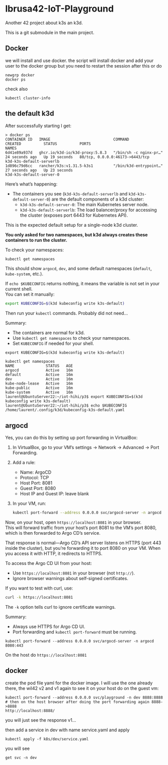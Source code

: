 # lbrusa42-IoT-Playground
Another 42 project about k3s an k3d.

This is a git submodule in the main project.

## Docker

we will install and use docker. the script will install docker and add your user to the docker group but you need to restart the session after this or do 
```
newgrp docker
docker ps
```

check also 
```
kubectl cluster-info
```

## the default k3d
After successfully starting I get:
```
> docker ps
CONTAINER ID   IMAGE                            COMMAND                  CREATED          STATUS          PORTS                             NAMES
6d41e89a937d   ghcr.io/k3d-io/k3d-proxy:5.8.3   "/bin/sh -c nginx-pr…"   24 seconds ago   Up 19 seconds   80/tcp, 0.0.0.0:46173->6443/tcp   k3d-k3s-default-serverlb
1d896c79d6cc   rancher/k3s:v1.31.5-k3s1         "/bin/k3d-entrypoint…"   27 seconds ago   Up 23 seconds                                     k3d-k3s-default-server-0
```
Here’s what’s happening:

- The containers you see (`k3d-k3s-default-serverlb` and `k3d-k3s-default-server-0`) are the default components of a k3d cluster:
  - `k3d-k3s-default-server-0`: The main Kubernetes server node.
  - `k3d-k3s-default-serverlb`: The load balancer/proxy for accessing the cluster (exposes port 6443 for Kubernetes API).

This is the expected default setup for a single-node k3d cluster.

**You only asked for two namespaces, but k3d always creates these containers to run the cluster.**

To check your namespaces:
```bash
kubectl get namespaces
```
This should show `argocd`, `dev`, and some default namespaces (`default`, `kube-system`, etc.).

If `echo $KUBECONFIG` returns nothing, it means the variable is not set in your current shell.  
You can set it manually:
```bash
export KUBECONFIG=$(k3d kubeconfig write k3s-default)
```
Then run your `kubectl` commands. Probably did not need...

Summary:
- The containers are normal for k3d.
- Use `kubectl get namespaces` to check your namespaces.
- Set `KUBECONFIG` if needed for your shell.
```
export KUBECONFIG=$(k3d kubeconfig write k3s-default)
```

```
kubectl get namespaces
NAME              STATUS   AGE
argocd            Active   16m
default           Active   16m
dev               Active   16m
kube-node-lease   Active   16m
kube-public       Active   16m
kube-system       Active   16m
laurent@UbuntuServer22:~/iot-hihi/p3$ export KUBECONFIG=$(k3d kubeconfig write k3s-default)
laurent@UbuntuServer22:~/iot-hihi/p3$ echo $KUBECONFIG
/home/laurent/.config/k3d/kubeconfig-k3s-default.yaml

```

## argocd
Yes, you can do this by setting up port forwarding in VirtualBox:

1. In VirtualBox, go to your VM’s settings → Network → Advanced → Port Forwarding.
2. Add a rule:
   - Name: ArgoCD
   - Protocol: TCP
   - Host Port: 8081
   - Guest Port: 8080
   - Host IP and Guest IP: leave blank

3. In your VM, run:
   ```bash
   kubectl port-forward --address 0.0.0.0 svc/argocd-server -n argocd 8080:443
   ```

Now, on your host, open `https://localhost:8081` in your browser.  
This will forward traffic from your host’s port 8081 to the VM’s port 8080, which is then forwarded to Argo CD’s service.

That response is normal—Argo CD’s API server listens on HTTPS (port 443 inside the cluster), but you’re forwarding it to port 8080 on your VM. When you access it with HTTP, it redirects to HTTPS.

To access the Argo CD UI from your host:
- Use `https://localhost:8081` in your browser (not `http://`).
- Ignore browser warnings about self-signed certificates.

If you want to test with curl, use:
```bash
curl -k https://localhost:8081
```
The `-k` option tells curl to ignore certificate warnings.

Summary:  
- Always use HTTPS for Argo CD UI.
- Port forwarding and `kubectl port-forward` must be running.

`kubectl port-forward --address 0.0.0.0 svc/argocd-server -n argocd 8080:443`

On the host do `https://localhost:8081`

## docker

create the pod file yaml for the docker image. I will use the one already there, the wil42 v2 and v1
again to see it on your host do on the guest vm:
```
kubectl port-forward --address 0.0.0.0 svc/playground -n dev 8888:8888
# then on the host browser after doing the port forwarding again 8888->8888
http://localhost:8888/
```
you will just see the response v1...

then add a service in dev with name service.yaml
and apply
```
kubectl apply -f k8s/dev/service.yaml
```
you will see 
```
get svc -n dev
```